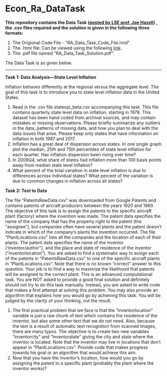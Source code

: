 # Econ_Ra_DataTask

**This repository contains the Data Task ([posted by LSE prof. Joe Hazell](https://twitter.com/jadhazell/status/1635962875121479680?s=46&t=QVcBmjsnkEceBS-DIc5S7A)) , the .csv files required and the solution is given in the following three formats:**
1. The Origional Code File - "RA_Data_Task_Code_File.rmd"
2. The .html file: Can be viewed using the following [link](https://sprmnth.github.io/Econ_Ra_DataTask/RA_Data_Task.html).
3. The .pdf file named "RA_Data_Task_Solution.pdf".


The Data Task is as given below. 
__________________________________

**Task 1: Data Analysis—State Level Inflation**

Inflation behaves differently at the regional versus the aggregate level. The goal of this task is to introduce you to state level inflation data in the United States.

1. Read in the .csv file statecpi_beta.csv accompanying this task. This file contains quarterly state level data on inflation, starting in 1978. This dataset has been hand coded from archival sources, and may contain mistakes or missing observations. Please briefly summarize any outliers in the data, patterns of missing data, and how you plan to deal with the data issues that arise. Please keep only states that have information on inflation in both 1987 and 2017.
2. Inflation has a great deal of dispersion across states. In one single graph plot the median, 25th and 75th percentiles of state level inflation for each quarter. Has inflation dispersion been rising over time?
3. In 2009Q4, what share of states had inflation more than 100 basis points away from median state level inflation?
4. What percent of the total variation in state level inflation is due to differences across individual states? What percent of the variation is due to common changes in inflation across all states?

**Task 2: Text to Data**

The file “PatentsRawData.csv” was downloaded from Google Patents and contains patents of aircraft producers between the years 1920 and 1960. The objective of this task is to assign the patents to the specific aircraft plant (factory) where the invention was made. The patent data specifies the name of the company that has the property right to the patent (the “assignee”), but companies often have several plants and the patent doesn’t indicate in which of the company’s plants the invention occurred. The file “PlantLocations.csv” lists all the companies and the location of each of their plants. The patent data specifies the name of the inventor (‘inventor/author”), and the place and state of residence of the inventor (“inventorlocation”). You are asked to find a systematic way to assign each of the patents in “PatentsRawData.csv” to one of the specific aircraft plants in “PlantLocations.csv”. Note that there is no known “correct” answer to this question. Your job is to find a way to maximize the likelihood that patents will be assigned to the correct plant. This is an advanced computational task. You are NOT asked to provide a good final solution and definitely should not try to do this task manually. Instead, you are asked to write code that makes a first attempt at solving this problem. You may also provide an algorithm that explains how you would go by achieving this task. You will be judged by the clarity of your thinking, not the result.

1. The first practical problem that we face is that the “inventorlocation” variable is just a raw chunk of text which contains the residence of the inventor, but also some other text that we do not need. Also, because the text is a result of automatic text recognition from scanned images, there are many typos. The objective is to create two new variables “inventorcity” and “inventorstate” giving the city and state where the inventor is located. Note that the inventor may live in locations that don’t appear in “PlantLocations.csv”. Provide code that makes progress towards
his goal or an algorithm that would achieve this aim.
2. Now that you have the inventor’s location, how would you go by assigning the patent to a specific plant (probably the plant where the inventor works)?
